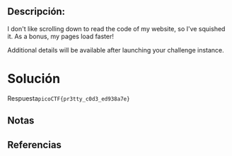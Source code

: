 ## Descripción:
I don't like scrolling down to read the code of my website, so I've squished it. As a bonus, my pages load faster!

Additional details will be available after launching your challenge instance.

# Solución
Respuesta`picoCTF{pr3tty_c0d3_ed938a7e}`

## Notas

## Referencias
 